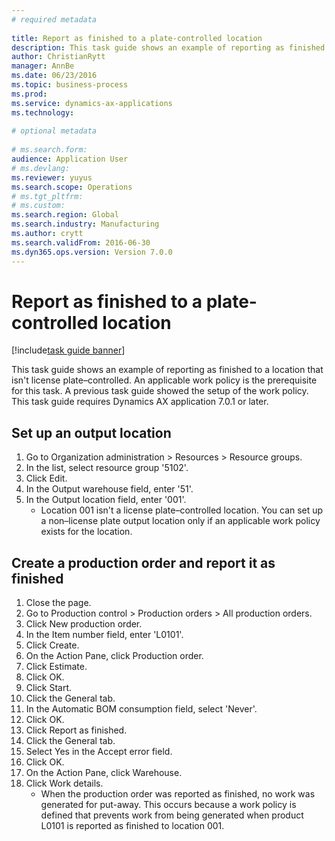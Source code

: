 ```yaml
--- 
# required metadata 
 
title: Report as finished to a plate-controlled location 
description: This task guide shows an example of reporting as finished to a location that isn't license plate–controlled. 
author: ChristianRytt
manager: AnnBe 
ms.date: 06/23/2016
ms.topic: business-process 
ms.prod:  
ms.service: dynamics-ax-applications 
ms.technology:  
 
# optional metadata 
 
# ms.search.form:   
audience: Application User 
# ms.devlang:  
ms.reviewer: yuyus
ms.search.scope: Operations 
# ms.tgt_pltfrm:  
# ms.custom:  
ms.search.region: Global
ms.search.industry: Manufacturing
ms.author: crytt
ms.search.validFrom: 2016-06-30 
ms.dyn365.ops.version: Version 7.0.0 
---
```

# Report as finished to a plate-controlled location 

[!include[task guide banner](../../includes/task-guide-banner.md)]

This task guide shows an example of reporting as finished to a location that isn't license plate–controlled. An applicable work policy is the prerequisite for this task. A previous task guide showed the setup of the work policy. This task guide requires Dynamics AX application 7.0.1 or later.



## Set up an output location
1. Go to Organization administration > Resources > Resource groups.
2. In the list, select resource group '5102'.
3. Click Edit.
4. In the Output warehouse field, enter '51'.
5. In the Output location field, enter '001'.
    * Location 001 isn't a license plate–controlled location. You can set up a non–license plate output location only if an applicable work policy exists for the location.  

## Create a production order and report it as finished
1. Close the page.
2. Go to Production control > Production orders > All production orders.
3. Click New production order.
4. In the Item number field, enter 'L0101'.
5. Click Create.
6. On the Action Pane, click Production order.
7. Click Estimate.
8. Click OK.
9. Click Start.
10. Click the General tab.
11. In the Automatic BOM consumption field, select 'Never'.
12. Click OK.
13. Click Report as finished.
14. Click the General tab.
15. Select Yes in the Accept error field.
16. Click OK.
17. On the Action Pane, click Warehouse.
18. Click Work details.
    * When the production order was reported as finished, no work was generated for put-away. This occurs because a work policy is defined that prevents work from being generated when product L0101 is reported as finished to location 001.  

